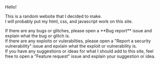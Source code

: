 <h>Hello!</h>
<p>This is a random website that I decided to make.<br>
I will probably put my html, css, and javascript work on this site.</p>
<p>If there are any bugs or glitches, please open a **Bug report** issue and explain what the bug or glitch is.<br>
If there are any exploits or vulerabilties, please open a "Report a security vulnerability" issue and epxlain what the exploit or vulnerability is.<br>
If you have any suggestions or ideas for what I should add to this site, feel free to open a "Feature request" issue and explain your suggestion or idea.
</p>